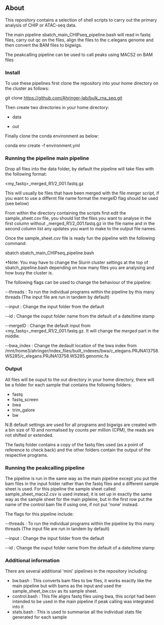 ## About

This repository contains a selection of shell scripts to carry out the primary analysis of CHIP or ATAC-seq data.

The main pipeline sbatch_main_CHIPseq_pipeline.bash will read in fastq files, carry out qc on the files, align the files to the c.elegans genome and then convert the BAM files to bigwigs.

The peakcalling pipeline can be used to call peaks using MACS2 on BAM files

### Install

To use these pipelines first clone the repository into your home directory on the cluster as follows:

git clone https://github.com/Ahringer-lab/bulk_rna_seq.git

Then create two directories in your home directory:

* data

* out

Finally clone the conda environment as below:

conda env create -f environment.yml

### Running the pipeline main pipeline

Drop all files into the data folder, by default the pipeline will take files with the following format:

<my_fastq>_merged_R1/2_001.fastq.gz

This will usually be files that have been merged with the file merger script, if you want to use a differnt file name format the mergeID flag should be used (see below)

From within the directory containing the scripts first edit the sample_sheet.csv file, you should list the files you want to analyse in the first column without _merged_R1/2_001.fastq.gz in the file name and 
in the second column list any updates you want to make to the output file names. 

Once the sample_sheet.csv file is ready fun the pipeline with the following command:

sbatch sbatch_main_CHIPseq_pipeline.bash

*Note: You may have to change the Slurm cluster settings at the top of sbatch_pipeline.bash depending on how many files you are analysing and how busy the cluster is.

The following flags can be used to change the behaviour of the pipeline:

--threads : To run the individual programs within the pipeline by this many threads (The input file are run in tandem by default)

--input : Change the input folder from the default

--id : Change the ouput folder name from the default of a date/time stamp

--mergeID : Change the default input from <my_fastq>_merged_R1/2_001.fastq.gz. It will change the _merged_ part in the middle.

--bwa_index : Change the dedault location of the bwa index from /mnt/home3/ahringer/index_files/built_indexes/bwa/c_elegans.PRJNA13758.WS285/c_elegans.PRJNA13758.WS285.genomic.fa

### Output

All files will be ouput to the out directory in your home directory, there will be a folder for each sample that contains the following folders:

* fastq  
* fastq_screen  
* bwa  
* trim_galore
* bw

N.B default settings are used for all programs and bigwigs are created with a bin size of 10 and normalised by counts per million (CPM), the reads are not shifted or extended.

The fastq folder contains a copy of the fastq files used (as a point of reference to check back) and the other folders contain the output of the respective programs.

### Running the peakcalling pipeline

The pipeline is run in the same way as the main pipeline except you put the bam files in the input folder rather than the fastq files and a different sample sheet is used. For this pipeline the sample sheet called sample_sheet_macs2.csv is used instead, it is set up in exactly the same way as the sample sheet for the main pipleine, but in the first row put the name of the control bam file if using one, if not put 'none' instead.

The flags for this pipeline include:

--threads : To run the individual programs within the pipeline by this many threads (The input file are run in tandem by default)

--input : Change the input folder from the default

--id : Change the ouput folder name from the default of a date/time stamp

### Additional information

There are several additional 'mini' pipelines in the repository including:

* bw.bash : This converts bam files to bw files, it works exactly like the main pipeline but with bams as the input and used the sample_sheet_bw.csv as its sample sheet.
* control.bash : This file aligns fastq files using bwa, this script had been intended to be used in the main pipeline if peak calling was integrated into it
* stats.bash : This is used to summarise all the individual stats file generated for each sample

